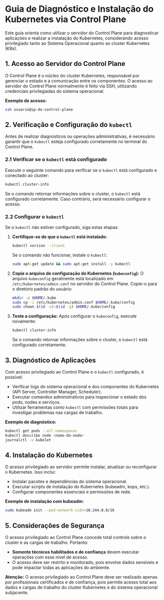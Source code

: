# Guia de Diagnóstico e Instalação do Kubernetes via Control Plane

Este guia orienta como utilizar o servidor do Control Plane para diagnosticar aplicações e realizar a instalação do Kubernetes, considerando acesso privilegiado tanto ao Sistema Operacional quanto ao cluster Kubernetes (K8s).

## 1. Acesso ao Servidor do Control Plane

O Control Plane é o núcleo do cluster Kubernetes, responsável por gerenciar o estado e a comunicação entre os componentes. O acesso ao servidor do Control Plane normalmente é feito via SSH, utilizando credenciais privilegiadas do sistema operacional.

**Exemplo de acesso:**

```bash
ssh usuario@ip-do-control-plane
```

## 2. Verificação e Configuração do `kubectl`

Antes de realizar diagnósticos ou operações administrativas, é necessário garantir que o `kubectl` esteja configurado corretamente no terminal do Control Plane.

### 2.1 Verificar se o `kubectl` está configurado

Execute o seguinte comando para verificar se o `kubectl` está configurado e conectado ao cluster:

```bash
kubectl cluster-info
```

Se o comando retornar informações sobre o cluster, o `kubectl` está configurado corretamente. Caso contrário, será necessário configurar o acesso.

### 2.2 Configurar o `kubectl`

Se o `kubectl` não estiver configurado, siga estas etapas:

1. **Certifique-se de que o `kubectl` está instalado:**

   ```bash
   kubectl version --client
   ```

   Se o comando não funcionar, instale o `kubectl`:

   ```bash
   sudo apt-get update && sudo apt-get install -y kubectl
   ```

2. **Copie o arquivo de configuração do Kubernetes (`kubeconfig`):**
   O arquivo `kubeconfig` geralmente está localizado em `/etc/kubernetes/admin.conf` no servidor do Control Plane. Copie-o para o diretório padrão do usuário:

   ```bash
   mkdir -p $HOME/.kube
   sudo cp -i /etc/kubernetes/admin.conf $HOME/.kube/config
   sudo chown $(id -u):$(id -g) $HOME/.kube/config
   ```

3. **Teste a configuração:**
   Após configurar o `kubeconfig`, execute novamente:

   ```bash
   kubectl cluster-info
   ```

   Se o comando retornar informações sobre o cluster, o `kubectl` está configurado corretamente.

## 3. Diagnóstico de Aplicações

Com acesso privilegiado ao Control Plane e o `kubectl` configurado, é possível:

- Verificar logs do sistema operacional e dos componentes do Kubernetes (API Server, Controller Manager, Scheduler).
- Executar comandos administrativos para inspecionar o estado dos pods, nodes e serviços.
- Utilizar ferramentas como `kubectl` com permissões totais para investigar problemas nas cargas de trabalho.

**Exemplo de diagnóstico:**

```bash
kubectl get pods --all-namespaces
kubectl describe node <nome-do-node>
journalctl -u kubelet
```

## 4. Instalação do Kubernetes

O acesso privilegiado ao servidor permite instalar, atualizar ou reconfigurar o Kubernetes. Isso inclui:

- Instalar pacotes e dependências do sistema operacional.
- Executar scripts de instalação do Kubernetes (kubeadm, kops, etc.).
- Configurar componentes essenciais e permissões de rede.

**Exemplo de instalação com kubeadm:**

```bash
sudo kubeadm init --pod-network-cidr=10.244.0.0/16
```

## 5. Considerações de Segurança

O acesso privilegiado ao Control Plane concede total controle sobre o cluster e as cargas de trabalho. Portanto:

- **Somente técnicos habilitados e de confiança** devem executar operações com esse nível de acesso.
- O acesso deve ser restrito e monitorado, pois envolve dados sensíveis e pode impactar todas as aplicações do ambiente.

**Atenção:** O acesso privilegiado ao Control Plane deve ser realizado apenas por profissionais certificados e de confiança, pois permite acesso total aos dados e cargas de trabalho do cluster Kubernetes e do sistema operacional subjacente.
